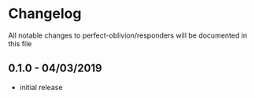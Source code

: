 # Changelog

All notable changes to perfect-oblivion/responders will be documented in this file

## 0.1.0 - 04/03/2019

-   initial release